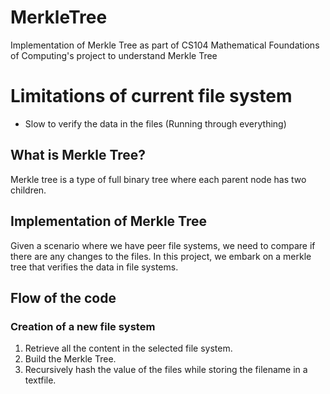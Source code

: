 # MerkleTree
Implementation of Merkle Tree as part of CS104 Mathematical Foundations of Computing's project to understand Merkle Tree

# Limitations of current file system
- Slow to verify the data in the files (Running through everything)

## What is Merkle Tree?
Merkle tree is a type of full binary tree where each parent node has two children.

## Implementation of Merkle Tree
Given a scenario where we have peer file systems, we need to compare if there are any changes to the files.
In this project, we embark on a merkle tree that verifies the data in file systems.

## Flow of the code
### Creation of a new file system
1. Retrieve all the content in the selected file system.
2. Build the Merkle Tree.
3. Recursively hash the value of the files while storing the filename in a textfile.